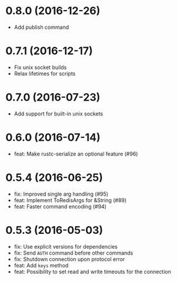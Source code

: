 # 0.8.0 (2016-12-26)

* Add publish command

# 0.7.1 (2016-12-17)

* Fix unix socket builds
* Relax lifetimes for scripts

# 0.7.0 (2016-07-23)

* Add support for built-in unix sockets

# 0.6.0 (2016-07-14)

* feat: Make rustc-serialize an optional feature (#96)

# 0.5.4 (2016-06-25)

* fix: Improved single arg handling (#95)
* feat: Implement ToRedisArgs for &String (#89)
* feat: Faster command encoding (#94)

# 0.5.3 (2016-05-03)

* fix: Use explicit versions for dependencies
* fix: Send `AUTH` command before other commands
* fix: Shutdown connection upon protocol error
* feat: Add `keys` method
* feat: Possibility to set read and write timeouts for the connection
